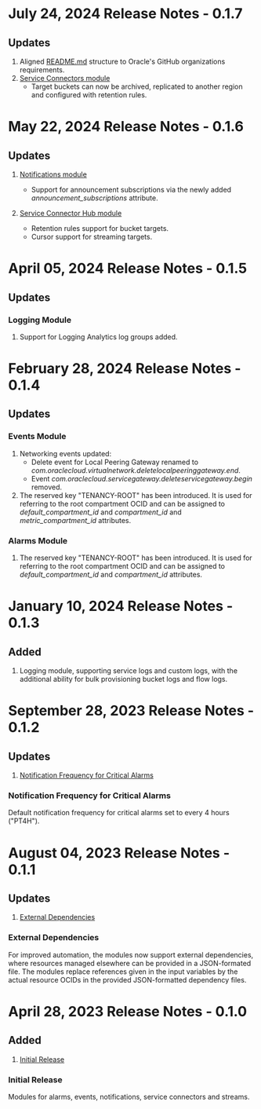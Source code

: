 # July 24, 2024 Release Notes - 0.1.7

## Updates
1. Aligned [README.md](./README.md) structure to Oracle's GitHub organizations requirements.
2. [Service Connectors module](./service-connectors/)
    - Target buckets can now be archived, replicated to another region and configured with retention rules.

# May 22, 2024 Release Notes - 0.1.6

## Updates
1. [Notifications module](./notifications/)
    - Support for announcement subscriptions via the newly added *announcement_subscriptions* attribute.

2. [Service Connector Hub module](./service-connectors/)
    - Retention rules support for bucket targets.
    - Cursor support for streaming targets.

# April 05, 2024 Release Notes - 0.1.5

## Updates
### Logging Module
1. Support for Logging Analytics log groups added.

# February 28, 2024 Release Notes - 0.1.4

## Updates
### Events Module
1. Networking events updated:
    - Delete event for Local Peering Gateway renamed to *com.oraclecloud.virtualnetwork.deletelocalpeeringgateway.end*.
    - Event *com.oraclecloud.servicegateway.deleteservicegateway.begin* removed.
2. The reserved key "TENANCY-ROOT" has been introduced. It is used for referring to the root compartment OCID and can be assigned to *default_compartment_id* and *compartment_id* and *metric_compartment_id* attributes.

### Alarms Module
1. The reserved key "TENANCY-ROOT" has been introduced. It is used for referring to the root compartment OCID and can be assigned to *default_compartment_id* and *compartment_id* attributes.

# January 10, 2024 Release Notes - 0.1.3

## Added
1. Logging module, supporting service logs and custom logs, with the additional ability for bulk provisioning bucket logs and flow logs.

# September 28, 2023 Release Notes - 0.1.2

## Updates
1. [Notification Frequency for Critical Alarms](#0-1-2-alarms)

### <a name="0-1-2-alarms">Notification Frequency for Critical Alarms</a>
Default notification frequency for critical alarms set to every 4 hours ("PT4H").

# August 04, 2023 Release Notes - 0.1.1

## Updates
1. [External Dependencies](#0-1-1-ext-dep)

### <a name="0-1-1-ext-dep">External Dependencies</a>
For improved automation, the modules now support external dependencies, where resources managed elsewhere can be provided in a JSON-formated file. The modules replace references given in the input variables by the actual resource OCIDs in the provided JSON-formatted dependency files.

# April 28, 2023 Release Notes - 0.1.0

## Added
1. [Initial Release](#0-1-0-initial)

### <a name="0-1-0-initial">Initial Release</a>
Modules for alarms, events, notifications, service connectors and streams.

